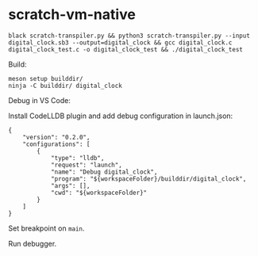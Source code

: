 # scratch-vm-native
```
black scratch-transpiler.py && python3 scratch-transpiler.py --input digital_clock.sb3 --output=digital_clock && gcc digital_clock.c digital_clock_test.c -o digital_clock_test && ./digital_clock_test
```

Build:
```
meson setup builddir/
ninja -C builddir/ digital_clock
```

Debug in VS Code:

Install CodeLLDB plugin and add debug configuration in launch.json:
```
{
    "version": "0.2.0",
    "configurations": [
        {
            "type": "lldb",
            "request": "launch",
            "name": "Debug digital_clock",
            "program": "${workspaceFolder}/builddir/digital_clock",
            "args": [],
            "cwd": "${workspaceFolder}"
        }
    ]
}
```

Set breakpoint on `main`.

Run debugger.